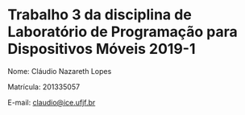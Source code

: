 # Trabalho 3 da disciplina de Laboratório de Programação para Dispositivos Móveis 2019-1

Nome: Cláudio Nazareth Lopes

Matrícula: 201335057

E-mail: claudio@ice.ufjf.br
